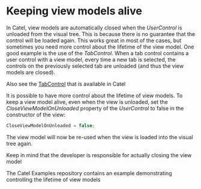 # Keeping view models alive

In Catel, view models are automatically closed when the *UserControl* is unloaded from the visual tree. This is because there is no guarantee that the control will be loaded again. This works great in most of the cases, but sometimes you need more control about the lifetime of the view model. One good example is the use of the *TabControl*. When a tab control contains a user control with a view model, every time a new tab is selected, the controls on the previously selected tab are unloaded (and thus the view models are closed).

Also see the [TabControl](TabControl) that is available in Catel

It is possible to have more control about the lifetime of view models. To keep a view model alive, even when the view is unloaded, set the *CloseViewModelOnUnloaded* property of the *UserControl* to false in the constructor of the view:

``` {.java data-syntaxhighlighter-params="brush: java; gutter: false; theme: Confluence" data-theme="Confluence" style="brush: java; gutter: false; theme: Confluence"}
CloseViewModelOnUnloaded = false;
```

The view model will now be re-used when the view is loaded into the visual tree again.

Keep in mind that the developer is responsible for actually closing the view model

The Catel Examples repository contains an example demonstrating controlling the lifetime of view models

